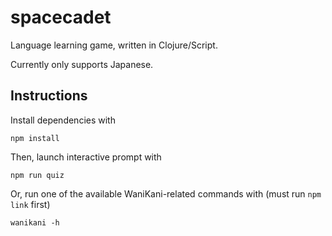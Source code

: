 # spacecadet
Language learning game, written in Clojure/Script.

Currently only supports Japanese.

## Instructions

Install dependencies with
```
npm install
```

Then, launch interactive prompt with
```
npm run quiz
```

Or, run one of the available WaniKani-related commands with (must run `npm link` first)
```
wanikani -h
```